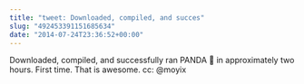 ```yaml
---
title: "tweet: Downloaded, compiled, and succes"
slug: "492453391151685634"
date: "2014-07-24T23:36:52+00:00"
---
```

Downloaded, compiled, and successfully ran PANDA 🐼 in approximately two hours. First time.  That is awesome. cc: @moyix